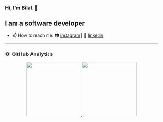 ### Hi, I'm Bilal. 👋

## I am a software developer

- 📫 How to reach me:  📷 [instagram][instagram] **|**  👔 [linkedin][linkedin]

[instagram]: https://instagram.com/bilalcagdanlioglu
[linkedin]: https://linkedin.com/in/bilalcagdanlioglu

***
### ⚙️ &nbsp;GitHub Analytics

<p align="center">
<a href="https://github.com/AVS1508">
  <img height="180em" src="https://github-readme-stats-eight-theta.vercel.app/api?username=bilalcagdanlioglu&show_icons=true&theme=algolia&include_all_commits=true&count_private=true"/>
  <img height="180em" src="https://github-readme-stats-eight-theta.vercel.app/api/top-langs/?username=bilalcagdanlioglu&layout=compact&langs_count=8&theme=algolia"/>
</a>
</p>
